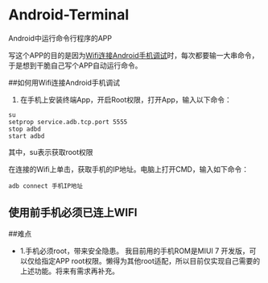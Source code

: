# Android-Terminal
Android中运行命令行程序的APP

写这个APP的目的是因为[Wifi连接Android手机调试](http://blog.csdn.net/kinglearnjava/article/details/46794737)时，每次都要输一大串命令，于是想到干脆自己写个APP自动运行命令。

##如何用Wifi连接Android手机调试
1. 在手机上安装终端App，开启Root权限，打开App，输入以下命令：
```
su  
setprop service.adb.tcp.port 5555  
stop adbd  
start adbd  
```
其中，su表示获取root权限

在连接的Wifi上单击，获取手机的IP地址。电脑上打开CMD，输入如下命令：
```
adb connect 手机IP地址  
```

## 使用前手机必须已连上WIFI ##

##难点
- 1.手机必须root，带来安全隐患。
我目前用的手机ROM是MIUI 7 开发版，可以仅给指定APP root权限。懒得为其他root适配，所以目前仅实现自己需要的上述功能。将来有需求再补充。
